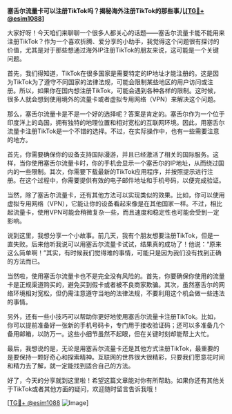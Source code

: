 **塞舌尔流量卡可以注册TikTok吗？揭秘海外注册TikTok的那些事儿[[TG💪+ @esim1088](https://t.me/s/esim1088)]**

大家好呀！今天咱们来聊聊一个很多人都关心的话题——塞舌尔流量卡能不能用来注册TikTok？作为一个喜欢折腾、爱分享的小助手，我觉得这个问题很有探讨的价值，尤其是对于那些想通过海外IP注册TikTok的朋友来说，这可能是一个关键问题。

首先，我们得知道，TikTok在很多国家是需要特定的IP地址才能注册的。这是因为TikTok为了遵守不同国家的法律法规，可能会限制某些地区的用户访问或注册。所以，如果你在国内想注册TikTok，可能会遇到各种各样的限制。这时候，很多人就会想到使用境外的流量卡或者虚拟专用网络（VPN）来解决这个问题。

那么，塞舌尔流量卡是不是一个好的选择呢？答案是肯定的。塞舌尔作为一个位于印度洋上的岛国，拥有独特的地理位置和相对宽松的互联网环境。因此，用塞舌尔流量卡注册TikTok是一个不错的选择。不过，在实际操作中，也有一些需要注意的地方。

首先，你需要确保你的设备支持国际漫游，并且已经激活了相关的国际服务。这样，当你使用塞舌尔流量卡时，你的手机会显示一个塞舌尔的IP地址，从而绕过国内的一些限制。其次，你需要下载最新的TikTok应用程序，并按照提示进行注册。在这个过程中，你需要提供有效的电子邮件地址和手机号码，以便完成验证。

当然，除了塞舌尔流量卡，还有其他方法可以实现类似的效果。比如，你可以使用虚拟专用网络（VPN），它能让你的设备看起来像是在其他国家一样。不过，相比起流量卡，使用VPN可能会稍微复杂一些，而且速度和稳定性也可能会受到一定影响。

说到这里，我想分享一个小故事。前几天，我有个朋友想要注册TikTok，但是一直失败。后来他听我说可以用塞舌尔流量卡试试，结果真的成功了！他说：“原来这么简单啊！”其实，有时候我们觉得难的事情，可能只是因为我们没有找到正确的方法而已。

当然啦，使用塞舌尔流量卡也不是完全没有风险的。首先，你要确保你使用的流量卡是正规渠道购买的，避免买到假卡或者被不良商家欺骗。其次，虽然塞舌尔的网络环境相对宽松，但仍需注意遵守当地的法律法规，不要利用这个机会做一些违法的事情。

另外，还有一些小技巧可以帮助你更好地使用塞舌尔流量卡注册TikTok。比如，你可以提前准备好一张新的手机号码卡，专门用于接收验证码；还可以多准备几个备用邮箱，以防万一。这些小细节虽然不起眼，但在关键时刻却能帮上大忙。

最后，我想说的是，无论是用塞舌尔流量卡还是其他方式注册TikTok，最重要的是要保持一颗好奇心和探索精神。互联网的世界很大很精彩，只要我们愿意花时间和精力去了解，就一定能找到适合自己的方法。

好了，今天的分享就到这里啦！希望这篇文章能对你有所帮助。如果你还有其他关于TikTok或者其他方面的疑问，欢迎随时留言告诉我哦！

[[TG💪+ @esim1088](https://t.me/s/esim1088) ![Image](https://i.postimg.cc/4NQfJmqS/Snipaste-2025-05-13-00-14-12.png)]